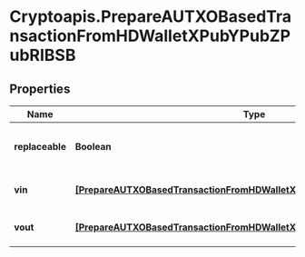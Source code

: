 # Cryptoapis.PrepareAUTXOBasedTransactionFromHDWalletXPubYPubZPubRIBSB

## Properties

Name | Type | Description | Notes
------------ | ------------- | ------------- | -------------
**replaceable** | **Boolean** | Representation of whether the transaction is replaceable | [optional] 
**vin** | [**[PrepareAUTXOBasedTransactionFromHDWalletXPubYPubZPubRIBSBVinInner]**](PrepareAUTXOBasedTransactionFromHDWalletXPubYPubZPubRIBSBVinInner.md) | Represents the transaction inputs. | 
**vout** | [**[PrepareAUTXOBasedTransactionFromHDWalletXPubYPubZPubRIBSBVoutInner]**](PrepareAUTXOBasedTransactionFromHDWalletXPubYPubZPubRIBSBVoutInner.md) | Represents the transaction outputs. | 


